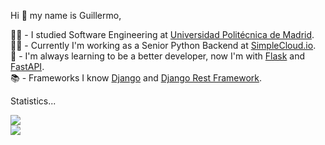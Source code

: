 Hi 👋 my name is Guillermo,

👨‍🎓 - I studied Software Engineering at [Universidad Politécnica de Madrid](https://www.etsisi.upm.es/).  
👨‍💻 - Currently I'm working as a Senior Python Backend at [SimpleCloud.io](https://www.simplecloud.io/en/).  
📖 - I'm always learning to be a better developer, now I'm with [Flask](https://flask.palletsprojects.com/en/2.0.x/) and [FastAPI](https://fastapi.tiangolo.com/).  
📚 - Frameworks I know [Django](https://www.djangoproject.com/) and [Django Rest Framework](https://www.django-rest-framework.org/).  

<!---
Statistics powered by: https://github.com/anuraghazra/github-readme-stats
--->
Statistics...
<div>
    <a href="https://github.com/anuraghazra/github-readme-stats"></a>
    <img src="https://github-readme-stats.vercel.app/api?username=ggilperez&count_private=true&theme=nightowl&show_icons=true&include_all_commits=true">
</div> 
<div>
    <a href="https://github.com/anuraghazra/github-readme-stats"></a>
    <img src="https://github-readme-stats.vercel.app/api/top-langs?username=ggilperez&exclude_repo=ggilperez.github.io&layout=compact&theme=nightowl">
</div> 
